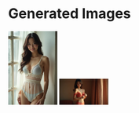 # Generated Images



<img src="2025_07_25_01.webp" width="100"/> <img src="2025_07_25_02.webp" width="100"/>